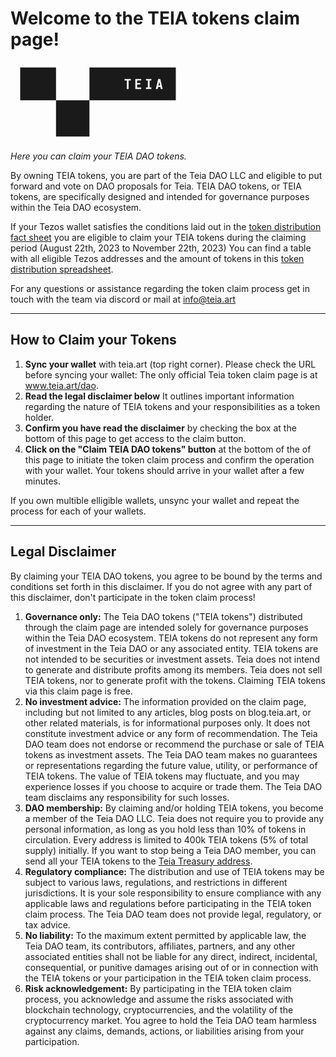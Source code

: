 # Welcome to the TEIA tokens claim page!

<svg xmlns="http://www.w3.org/2000/svg"  width="280" height="128">
    <path fill="currentColor" fill-rule="evenodd" stroke="null"
        d="M72.825 8.864H15.5V61.29h57.325v57.847h53.47l-.001-57.847H264.5V8.864H126.294V61.29H72.825V8.864zm113.268 20.73v13.56h2.862v-13.56h3.62v-2.386h-10.102v2.386h3.62zm13.626-2.386v15.946h9.408v-2.386h-6.547V36.06h5.116v-2.387h-5.116v-4.079h6.547v-2.386h-9.408zm17.073 15.946v-2.386h2.927V29.594h-2.927v-2.386h8.714v2.386h-2.926v11.174h2.926v2.386h-8.714zm16.054-1.518-.369 1.518h2.949l.715-3.254h3.641l.715 3.254h2.95l-3.838-15.946h-3.295l-1.28 5.315-2.188 9.113zm5.354-9.113 1.084 4.99h-2.645l1.084-4.99a7.677 7.677 0 0 0 .108-.564l.13-.564a7.677 7.677 0 0 1 .109.564l.13.564z"
        clip-rule="evenodd" />
</svg>

_Here you can claim your TEIA DAO tokens._

By owning TEIA tokens, you are part of the Teia DAO LLC and eligible to put forward and vote on DAO proposals for Teia. TEIA DAO tokens, or TEIA tokens, are specifically designed and intended for governance purposes within the Teia DAO ecosystem.

If your Tezos wallet satisfies the conditions laid out in the [token distribution fact sheet](https://blog.teia.art/blog/fact-sheet-token-drop) you are eligible to claim your TEIA tokens during the claiming period (August 22th, 2023 to November 22th, 2023) You can find a table with all eligible Tezos addresses and the amount of tokens in this [token distribution spreadsheet](https://docs.google.com/spreadsheets/d/11jFANEUsvNSc9vQGD7sc46n_BOp8v0tGOLY1LG0KENk/edit?usp=sharing).

For any questions or assistance regarding the token claim process get in touch with the team via discord or mail at [info@teia.art](mailto:info@teia.art)

---

## How to Claim your Tokens

1. **Sync your wallet** with teia.art (top right corner). Please check the URL before syncing your wallet: The only official Teia token claim page is at www.teia.art/dao.
2. **Read the legal disclaimer below** It outlines important information regarding the nature of TEIA tokens and your responsibilities as a token holder.
3. **Confirm you have read the disclaimer** by checking the box at the bottom of this page to get access to the claim button.
4. **Click on the "Claim TEIA DAO tokens" button** at the bottom of the of this page to initiate the token claim process and confirm the operation with your wallet. Your tokens should arrive in your wallet after a few minutes.

If you own multible elligible wallets, unsync your wallet and repeat the process for each of your wallets.

---

## Legal Disclaimer

By claiming your TEIA DAO tokens, you agree to be bound by the terms and conditions set forth in this disclaimer. If you do not agree with any part of this disclaimer, don't participate in the token claim process!

1. **Governance only:** The Teia DAO tokens ("TEIA tokens") distributed through the claim page are intended solely for governance purposes within the Teia DAO ecosystem. TEIA tokens do not represent any form of investment in the Teia DAO or any associated entity. TEIA tokens are not intended to be securities or investment assets. Teia does not intend to generate and distribute profits among its members. Teia does not sell TEIA tokens, nor to generate profit with the tokens. Claiming TEIA tokens via this claim page is free.
2. **No investment advice:** The information provided on the claim page, including but not limited to any articles, blog posts on blog.teia.art, or other related materials, is for informational purposes only. It does not constitute investment advice or any form of recommendation. The Teia DAO team does not endorse or recommend the purchase or sale of TEIA tokens as investment assets. The Teia DAO team makes no guarantees or representations regarding the future value, utility, or performance of TEIA tokens. The value of TEIA tokens may fluctuate, and you may experience losses if you choose to acquire or trade them. The Teia DAO team disclaims any responsibility for such losses.
3. **DAO membership:** By claiming and/or holding TEIA tokens, you become a member of the Teia DAO LLC. Teia does not require you to provide any personal information, as long as you hold less than 10% of tokens in circulation. Every address is limited to 400k TEIA tokens (5% of total supply) initially. If you want to stop being a Teia DAO member, you can send all your TEIA tokens to the [Teia Treasury address](https://tzkt.io/KT1J9FYz29RBQi1oGLw8uXyACrzXzV1dHuvb/operations/).
4. **Regulatory compliance:** The distribution and use of TEIA tokens may be subject to various laws, regulations, and restrictions in different jurisdictions. It is your sole responsibility to ensure compliance with any applicable laws and regulations before participating in the TEIA token claim process. The Teia DAO team does not provide legal, regulatory, or tax advice.
5. **No liability:** To the maximum extent permitted by applicable law, the Teia DAO team, its contributors, affiliates, partners, and any other associated entities shall not be liable for any direct, indirect, incidental, consequential, or punitive damages arising out of or in connection with the TEIA tokens or your participation in the TEIA token claim process.
6. **Risk acknowledgement:** By participating in the TEIA token claim process, you acknowledge and assume the risks associated with blockchain technology, cryptocurrencies, and the volatility of the cryptocurrency market. You agree to hold the Teia DAO team harmless against any claims, demands, actions, or liabilities arising from your participation.
